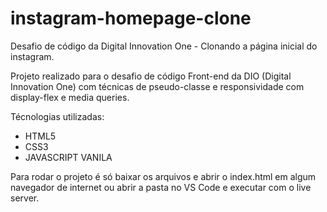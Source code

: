 # instagram-homepage-clone
Desafio de código da Digital Innovation One - Clonando a página inicial do instagram.

Projeto realizado para o desafio de código Front-end da DIO (Digital Innovation One)
com técnicas de pseudo-classe e responsividade com display-flex e media queries.

Técnologias utilizadas:
- HTML5
- CSS3
- JAVASCRIPT VANILA

Para rodar o projeto é só baixar os arquivos e abrir o index.html em algum navegador de internet
ou abrir a pasta no VS Code e executar com o live server.

